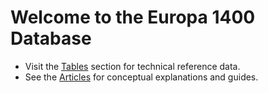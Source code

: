 # Welcome to the Europa 1400 Database

- Visit the [Tables](tables/index.md) section for technical reference data.
- See the [Articles](articles/index.md) for conceptual explanations and guides.
